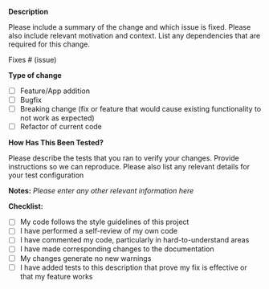 **Description**

Please include a summary of the change and which issue is fixed. Please also include relevant motivation and context. List any dependencies that are required for this change.

Fixes # (issue)

**Type of change**

- [ ] Feature/App addition
- [ ] Bugfix
- [ ] Breaking change (fix or feature that would cause existing functionality to not work as expected)
- [ ] Refactor of current code

**How Has This Been Tested?**

Please describe the tests that you ran to verify your changes. Provide instructions so we can reproduce. Please also list any relevant details for your test configuration


**Notes:**
_Please enter any other relevant information here_

**Checklist:**

- [ ] My code follows the style guidelines of this project
- [ ] I have performed a self-review of my own code
- [ ] I have commented my code, particularly in hard-to-understand areas
- [ ] I have made corresponding changes to the documentation
- [ ] My changes generate no new warnings
- [ ] I have added tests to this description that prove my fix is effective or that my feature works